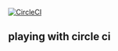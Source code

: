 [![CircleCI](https://circleci.com/gh/bambash/circle_ci.svg?style=svg)](https://circleci.com/gh/bambash/circle_ci)

## playing with circle ci